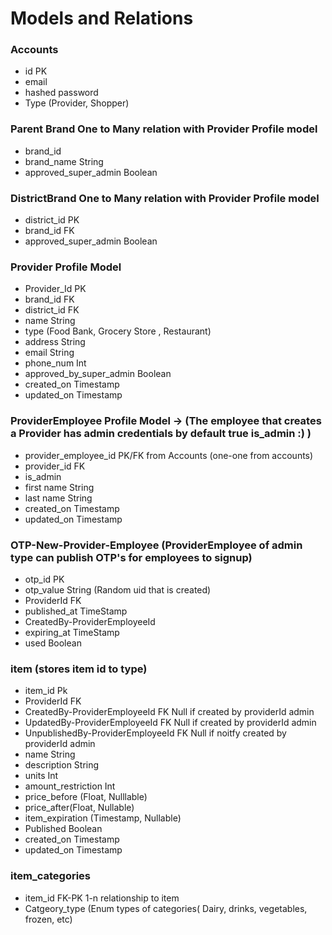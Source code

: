 # Models and Relations

### Accounts
- id PK
- email
- hashed password
- Type (Provider, Shopper)

### Parent Brand One to Many relation with Provider Profile model
- brand_id
- brand_name String
- approved_super_admin Boolean

### DistrictBrand One to Many relation with Provider Profile model
- district_id PK
- brand_id FK
- approved_super_admin Boolean

### Provider Profile Model
- Provider_Id PK
- brand_id FK
- district_id FK
- name String
- type (Food Bank, Grocery Store , Restaurant)
- address String
- email String
- phone_num Int
- approved_by_super_admin Boolean
- created_on Timestamp
- updated_on Timestamp

### ProviderEmployee Profile Model -> (The employee that creates a Provider has admin credentials by default true is_admin :) )
- provider_employee_id PK/FK from Accounts (one-one from accounts) 
- provider_id FK
- is_admin
- first name String
- last name String
- created_on Timestamp
- updated_on Timestamp

### OTP-New-Provider-Employee (ProviderEmployee of admin type can publish OTP's for employees to signup)
- otp_id PK
- otp_value String (Random uid that is created)
- ProviderId FK
- published_at TimeStamp
- CreatedBy-ProviderEmployeeId
- expiring_at TimeStamp
- used Boolean

### item (stores item id to type)
- item_id Pk
- ProviderId FK
- CreatedBy-ProviderEmployeeId FK Null if created by providerId admin
- UpdatedBy-ProviderEmployeeId FK Null if created by providerId admin
- UnpublishedBy-ProviderEmployeeId FK Null if noitfy created by providerId admin
- name String
- description String
- units Int
- amount_restriction Int
- price_before (Float, Nulllable)
- price_after(Float, Nullable)
- item_expiration (Timestamp, Nullable)
- Published Boolean
- created_on Timestamp
- updated_on Timestamp

### item_categories
- item_id FK-PK  1-n relationship to item
- Catgeory_type (Enum types of categories( Dairy, drinks, vegetables, frozen, etc)
